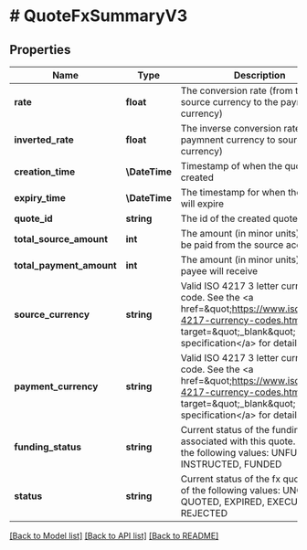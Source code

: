 # # QuoteFxSummaryV3

## Properties

Name | Type | Description | Notes
------------ | ------------- | ------------- | -------------
**rate** | **float** | The conversion rate (from the source currency to the payment currency) |
**inverted_rate** | **float** | The inverse conversion rate (from paymnent currency to source currency) | [optional]
**creation_time** | **\DateTime** | Timestamp of when the quote was created |
**expiry_time** | **\DateTime** | The timestamp for when the quote will expire | [optional]
**quote_id** | **string** | The id of the created quote |
**total_source_amount** | **int** | The amount (in minor units) that will be paid from the source account |
**total_payment_amount** | **int** | The amount (in minor units) that the payee will receive |
**source_currency** | **string** | Valid ISO 4217 3 letter currency code. See the &lt;a href&#x3D;\&quot;https://www.iso.org/iso-4217-currency-codes.html\&quot; target&#x3D;\&quot;_blank\&quot; a&gt;ISO specification&lt;/a&gt; for details. |
**payment_currency** | **string** | Valid ISO 4217 3 letter currency code. See the &lt;a href&#x3D;\&quot;https://www.iso.org/iso-4217-currency-codes.html\&quot; target&#x3D;\&quot;_blank\&quot; a&gt;ISO specification&lt;/a&gt; for details. |
**funding_status** | **string** | Current status of the funding associated with this quote. One of the following values: UNFUNDED, INSTRUCTED, FUNDED |
**status** | **string** | Current status of the fx quote. One of the following values: UNQUOTED, QUOTED, EXPIRED, EXECUTED, REJECTED |

[[Back to Model list]](../../README.md#models) [[Back to API list]](../../README.md#endpoints) [[Back to README]](../../README.md)

